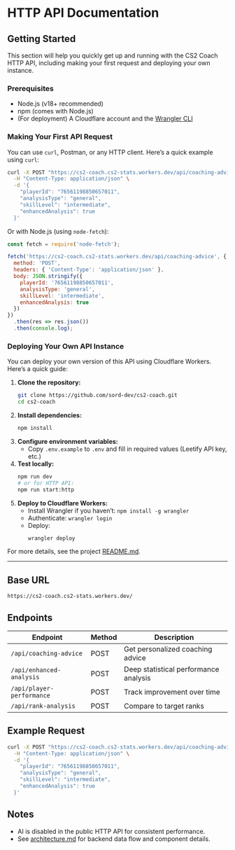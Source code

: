 
# HTTP API Documentation

## Getting Started

This section will help you quickly get up and running with the CS2 Coach HTTP API, including making your first request and deploying your own instance.

### Prerequisites

- Node.js (v18+ recommended)
- npm (comes with Node.js)
- (For deployment) A Cloudflare account and the [Wrangler CLI](https://developers.cloudflare.com/workers/wrangler/)

### Making Your First API Request

You can use `curl`, Postman, or any HTTP client. Here’s a quick example using `curl`:

```bash
curl -X POST "https://cs2-coach.cs2-stats.workers.dev/api/coaching-advice" \
  -H "Content-Type: application/json" \
  -d '{
    "playerId": "76561198850657011",
    "analysisType": "general", 
    "skillLevel": "intermediate",
    "enhancedAnalysis": true
  }'
```

Or with Node.js (using `node-fetch`):

```js
const fetch = require('node-fetch');

fetch('https://cs2-coach.cs2-stats.workers.dev/api/coaching-advice', {
  method: 'POST',
  headers: { 'Content-Type': 'application/json' },
  body: JSON.stringify({
    playerId: '76561198850657011',
    analysisType: 'general',
    skillLevel: 'intermediate',
    enhancedAnalysis: true
  })
})
  .then(res => res.json())
  .then(console.log);
```

### Deploying Your Own API Instance

You can deploy your own version of this API using Cloudflare Workers. Here’s a quick guide:

1. **Clone the repository:**
   ```bash
   git clone https://github.com/sord-dev/cs2-coach.git
   cd cs2-coach
   ```
2. **Install dependencies:**
   ```bash
   npm install
   ```
3. **Configure environment variables:**
   - Copy `.env.example` to `.env` and fill in required values (Leetify API key, etc.)
4. **Test locally:**
   ```bash
   npm run dev
   # or for HTTP API:
   npm run start:http
   ```
5. **Deploy to Cloudflare Workers:**
   - Install Wrangler if you haven’t: `npm install -g wrangler`
   - Authenticate: `wrangler login`
   - Deploy:
     ```bash
     wrangler deploy
     ```

For more details, see the project [README.md](../README.md).

---

## Base URL
`https://cs2-coach.cs2-stats.workers.dev/`

## Endpoints

| Endpoint                  | Method | Description                                 |
|--------------------------|--------|---------------------------------------------|
| `/api/coaching-advice`   | POST   | Get personalized coaching advice             |
| `/api/enhanced-analysis` | POST   | Deep statistical performance analysis        |
| `/api/player-performance`| POST   | Track improvement over time                  |
| `/api/rank-analysis`     | POST   | Compare to target ranks                      |

## Example Request
```bash
curl -X POST "https://cs2-coach.cs2-stats.workers.dev/api/coaching-advice" \
  -H "Content-Type: application/json" \
  -d '{
    "playerId": "76561198850657011",
    "analysisType": "general", 
    "skillLevel": "intermediate",
    "enhancedAnalysis": true
  }'
```

## Notes
- AI is disabled in the public HTTP API for consistent performance.
- See [architecture.md](architecture.md) for backend data flow and component details.
